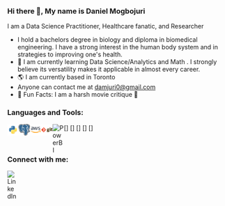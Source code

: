 ### Hi there 👋, My name is Daniel Mogbojuri

I am a Data Science Practitioner, Healthcare fanatic, and Researcher

- I hold a bachelors degree in biology and diploma in biomedical engineering. I have a strong interest in the human body system and in strategies to improving one's health.
- 🌱 I am currently learning Data Science/Analytics and Math . I strongly believe its versatility makes it applicable in almost every career.
- :earth_americas: I am currently based in Toronto
- Anyone can contact me at damjuri0@gmail.com
- :speech_balloon: Fun Facts:  I am a harsh movie critique :triumph:


### Languages and Tools:

[<img align = "left" alt = "Python" width = "26px" src = "https://raw.githubusercontent.com/github/explore/80688e429a7d4ef2fca1e82350fe8e3517d3494d/topics/python/python.png" />]
[<img align = "left" alt = "PostgreSQL" width = "26px" src ="https://raw.githubusercontent.com/github/explore/80688e429a7d4ef2fca1e82350fe8e3517d3494d/topics/postgresql/postgresql.png" />]
[<img align = "left" alt = "Amazon AWS" width = "26px" src ="https://raw.githubusercontent.com/github/explore/80688e429a7d4ef2fca1e82350fe8e3517d3494d/topics/aws/aws.png" />]
[<img align = "left" alt = "Git" width = "26px" src = "https://raw.githubusercontent.com/github/explore/80688e429a7d4ef2fca1e82350fe8e3517d3494d/topics/git/git.png" />]
[<img align = "left" alt = "PowerBI" width = "26px" src = "https://github.com/microsoft/PowerBI-Icons/blob/main/PNG/Power-BI.png" />]


<br />

### Connect with me:

[<img align = "left" alt = "LinkedIn" width = "22px" src = "https://cdn.jsdelivr.net/npm/simple-icon@v7/icons/linkedin.svg" />][linkedin]

<br />

[linkedin]: https://www.linkedin.com/in/daniel-mogbojuri-a3351a118/
<!--
**Daniel-Juri/Daniel-Juri** is a ✨ _special_ ✨ repository because its `README.md` (this file) appears on your GitHub profile.

Here are some ideas to get you started:

- 🔭 I’m currently working on ...
- 🌱 I’m currently learning ...
- 👯 I’m looking to collaborate on ...
- 🤔 I’m looking for help with ...
- 💬 Ask me about ...
- 📫 How to reach me: ...
- 😄 Pronouns: ...
- ⚡ Fun fact: ...
-->

